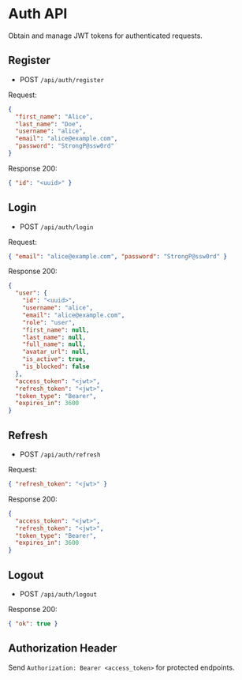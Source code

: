 # Auth API

Obtain and manage JWT tokens for authenticated requests.

## Register

- POST `/api/auth/register`

Request:

```json
{
  "first_name": "Alice",
  "last_name": "Doe",
  "username": "alice",
  "email": "alice@example.com",
  "password": "StrongP@ssw0rd"
}
```

Response 200:

```json
{ "id": "<uuid>" }
```

## Login

- POST `/api/auth/login`

Request:

```json
{ "email": "alice@example.com", "password": "StrongP@ssw0rd" }
```

Response 200:

```json
{
  "user": {
    "id": "<uuid>",
    "username": "alice",
    "email": "alice@example.com",
    "role": "user",
    "first_name": null,
    "last_name": null,
    "full_name": null,
    "avatar_url": null,
    "is_active": true,
    "is_blocked": false
  },
  "access_token": "<jwt>",
  "refresh_token": "<jwt>",
  "token_type": "Bearer",
  "expires_in": 3600
}
```

## Refresh

- POST `/api/auth/refresh`

Request:

```json
{ "refresh_token": "<jwt>" }
```

Response 200:

```json
{
  "access_token": "<jwt>",
  "refresh_token": "<jwt>",
  "token_type": "Bearer",
  "expires_in": 3600
}
```

## Logout

- POST `/api/auth/logout`

Response 200:

```json
{ "ok": true }
```

## Authorization Header

Send `Authorization: Bearer <access_token>` for protected endpoints.
